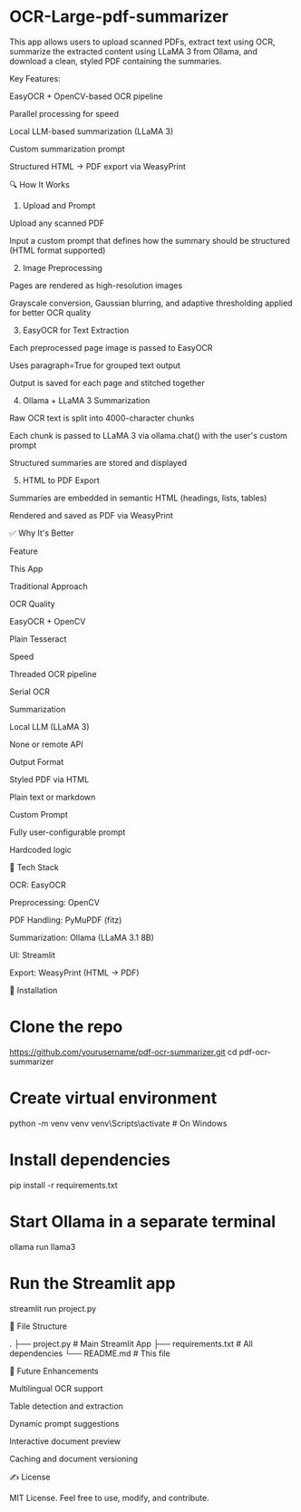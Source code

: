 # OCR-Large-pdf-summarizer
This app allows users to upload scanned PDFs, extract text using OCR, summarize the extracted content using LLaMA 3 from Ollama, and download a clean, styled PDF containing the summaries.

Key Features:

EasyOCR + OpenCV-based OCR pipeline

Parallel processing for speed

Local LLM-based summarization (LLaMA 3)

Custom summarization prompt

Structured HTML -> PDF export via WeasyPrint

🔍 How It Works

1. Upload and Prompt

Upload any scanned PDF

Input a custom prompt that defines how the summary should be structured (HTML format supported)

2. Image Preprocessing

Pages are rendered as high-resolution images

Grayscale conversion, Gaussian blurring, and adaptive thresholding applied for better OCR quality

3. EasyOCR for Text Extraction

Each preprocessed page image is passed to EasyOCR

Uses paragraph=True for grouped text output

Output is saved for each page and stitched together

4. Ollama + LLaMA 3 Summarization

Raw OCR text is split into 4000-character chunks

Each chunk is passed to LLaMA 3 via ollama.chat() with the user's custom prompt

Structured summaries are stored and displayed

5. HTML to PDF Export

Summaries are embedded in semantic HTML (headings, lists, tables)

Rendered and saved as PDF via WeasyPrint

✅ Why It's Better

Feature

This App

Traditional Approach

OCR Quality

EasyOCR + OpenCV

Plain Tesseract

Speed

Threaded OCR pipeline

Serial OCR

Summarization

Local LLM (LLaMA 3)

None or remote API

Output Format

Styled PDF via HTML

Plain text or markdown

Custom Prompt

Fully user-configurable prompt

Hardcoded logic

🧰 Tech Stack

OCR: EasyOCR

Preprocessing: OpenCV

PDF Handling: PyMuPDF (fitz)

Summarization: Ollama (LLaMA 3.1 8B)

UI: Streamlit

Export: WeasyPrint (HTML → PDF)

📆 Installation

# Clone the repo
https://github.com/yourusername/pdf-ocr-summarizer.git
cd pdf-ocr-summarizer

# Create virtual environment
python -m venv venv
venv\Scripts\activate  # On Windows

# Install dependencies
pip install -r requirements.txt

# Start Ollama in a separate terminal
ollama run llama3

# Run the Streamlit app
streamlit run project.py

📂 File Structure

.
├── project.py                 # Main Streamlit App
├── requirements.txt           # All dependencies
└── README.md                  # This file

🧲 Future Enhancements

Multilingual OCR support

Table detection and extraction

Dynamic prompt suggestions

Interactive document preview

Caching and document versioning

✍️ License

MIT License. Feel free to use, modify, and contribute.
